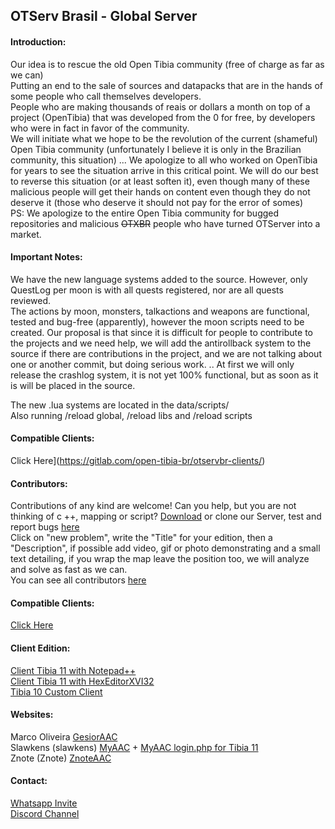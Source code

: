 ## OTServ Brasil - Global Server

#### Introduction:
Our idea is to rescue the old Open Tibia community (free of charge as far as we can)<br>
Putting an end to the sale of sources and datapacks that are in the hands of some people who call themselves developers.<br>
People who are making thousands of reais or dollars a month on top of a project (OpenTibia) that was developed from the 0 for free, by developers who were in fact in favor of the community.<br>
We will initiate what we hope to be the revolution of the current (shameful) Open Tibia community (unfortunately I believe it is only in the Brazilian community, this situation) ... We apologize to all who worked on OpenTibia for years to see the situation arrive in this critical point. We will do our best to reverse this situation (or at least soften it), even though many of these malicious people will get their hands on content even though they do not deserve it (those who deserve it should not pay for the error of somes)<br>
PS: We apologize to the entire Open Tibia community for bugged repositories and malicious <strike>OTXBR</strike> people who have turned OTServer into a market.<br>

#### Important Notes:
We have the new language systems added to the source. However, only QuestLog per moon is with all quests registered, nor are all quests reviewed.<br>
The actions by moon, monsters, talkactions and weapons are functional, tested and bug-free (apparently), however the moon scripts need to be created. Our proposal is that since it is difficult for people to contribute to the projects and we need help, we will add the antirollback system to the source if there are contributions in the project, and we are not talking about one or another commit, but doing serious work. .. At first we will only release the crashlog system, it is not yet 100% functional, but as soon as it is will be placed in the source.<br>

The new .lua systems are located in the data/scripts/<br>
Also running /reload global, /reload libs and /reload scripts<br>

#### Compatible Clients:
Click Here](https://gitlab.com/open-tibia-br/otservbr-clients/)<br>

#### Contributors:
Contributions of any kind are welcome! Can you help, but you are not thinking of c ++, mapping or script? [Download](https://github.com/opentibiabr/OTServBR-Global/archive/master.zip) or clone our Server, test and report bugs [here](https://github.com/opentibiabr/OTServBR-Global/issues)<br>
Click on "new problem", write the "Title" for your edition, then a "Description", if possible add video, gif or photo demonstrating and a small text detailing, if you wrap the map leave the position too, we will analyze and solve as fast as we can.<br>
You can see all contributors [here](https://github.com/opentibiabr/OTServBR-Global/graphs/contributors)<br>

#### Compatible Clients:
[Click Here](https://gitlab.com/open-tibia-br/otservbr-clients/)<br>

#### Client Edition:
[Client Tibia 11 with Notepad++](https://forums.otserv.com.br/index.php?/forums/topic/167592-cliente-tibia-11-com-notepad/)<br>
[Client Tibia 11 with HexEditorXVI32](https://forums.otserv.com.br/index.php?/forums/topic/167611-cliente-tibia-11-com-hexeditorxvi32/)<br>
[Tibia 10 Custom Client](https://forums.otserv.com.br/index.php?/forums/topic/167550-compila%C3%A7%C3%A3o-tibia-10-custom-client-desative-a-msg-de-atualiza%C3%A7%C3%A3o-mc-seu-ip/)<br>

#### Websites:
Marco Oliveira [GesiorAAC](https://github.com/marcomoa/gesior-aac/archive/master.zip)<br>
Slawkens (slawkens) [MyAAC](https://github.com/slawkens/myaac/archive/master.zip) + [MyAAC login.php for Tibia 11](https://github.com/slawkens/myaac-tibia11-login/releases/download/v1.3/myaac-tibia11-login-v1.3.zip)<br>
Znote (Znote) [ZnoteAAC](https://github.com/Znote/ZnoteAAC/archive/master.zip)<br>

#### Contact:
[Whatsapp Invite](https://chat.whatsapp.com/FWca9zJxOnXHlcxyjfwXaQ)<br>
[Discord Channel](https://discord.gg/3NxYnyV)<br>
